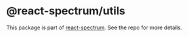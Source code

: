 # @react-spectrum/utils

This package is part of [react-spectrum](https://github.com/watheia/spectrum). See the repo for more details.

